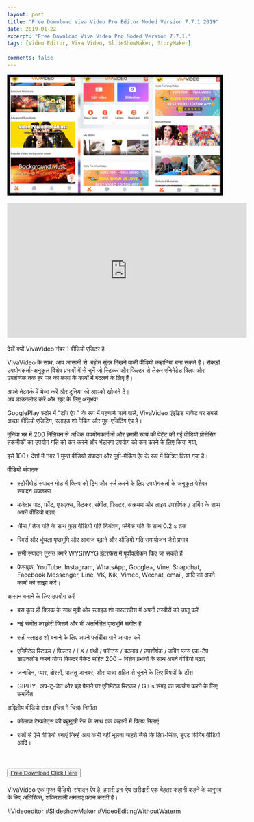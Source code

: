 ```yaml
---
layout: post
title: "Free Download Viva Video Pro Editor Moded Version 7.7.1 2019"
date: 2019-01-22
excerpt: "Free Download Viva Video Pro Moded Version 7.7.1."
tags: [Video Editor, Viva Video, SlideShowMaker, StoryMaker]

comments: false
---
```



![](/uploads/1.jpg)

<iframe width="560" height="315" src="https://www.youtube.com/embed/lOemEiUamjM" frameborder="0" allow="accelerometer; autoplay; encrypted-media; gyroscope; picture-in-picture" allowfullscreen></iframe>

देखें क्यों VivaVideo नंबर 1 वीडियो एडिटर है

VivaVideo के साथ, आप आसानी से &nbsp;बहोत सुंदर दिखने वाली वीडियो कहानियां बना सकते हैं। सैकड़ों उपयोगकर्ता-अनुकूल विशेष प्रभावों में से चुनें जो स्टिकर और फिल्टर से लेकर एनिमेटेड क्लिप और उपशीर्षक तक हर पल को कला के कार्यों में बदलने के लिए हैं।

अपने नेटवर्क में भेजा करें और दुनिया को आपको खोजने दें।<br>अब डाउनलोड करें और खुद के लिए अनुभव!

GooglePlay स्टोर में "टॉप ऐप " के रूप में पहचाने जाने वाले, VivaVideo एंड्रॉइड मार्केट पर सबसे अच्छा वीडियो एडिटिंग, स्लाइड शो मेकिंग और मूव-एडिटिंग ऐप है।&nbsp;

दुनिया भर में 200 मिलियन से अधिक उपयोगकर्ताओं और हमारी स्वयं की पेटेंट की गई वीडियो प्रोसेसिंग तकनीकों का उपयोग गति को कम करने और भंडारण उपयोग को कम करने के लिए किया गया,&nbsp;

इसे 100+ देशों में नंबर 1 मुफ़्त वीडियो संपादन और मूवी-मेकिंग ऐप के रूप में चित्रित किया गया है।

वीडियो संपादक

- स्टोरीबोर्ड संपादन मोड में क्लिप को ट्रिम और मर्ज करने के लिए उपयोगकर्ता के अनुकूल पेशेवर संपादन उपकरण

- मजेदार पाठ, फोंट, एफएक्स, स्टिकर, संगीत, फिल्टर, संक्रमण और लाइव उपशीर्षक / डबिंग के साथ अपने वीडियो बढ़ाएं

- धीमा / तेज गति के साथ कुल वीडियो गति नियंत्रण, प्लेबैक गति के साथ 0.2 s तक

- रिवर्स और धुंधला पृष्ठभूमि और आवाज बढ़ाने और ऑडियो गति समायोजन जैसे प्रभाव

- सभी संपादन तुरन्त हमारे WYSIWYG इंटरफ़ेस में पूर्वावलोकन किए जा सकते हैं

- फेसबुक, YouTube, Instagram, WhatsApp, Google+, Vine, Snapchat, Facebook Messenger, Line, VK, Kik, Vimeo, Wechat, email, आदि को अपने कामों को साझा करें।

आसान बनाने के लिए उपयोग करें

- बस कुछ ही क्लिक के साथ मूवी और स्लाइड शो मास्टरपीस में अपनी तस्वीरों को चालू करें

- नई संगीत लाइब्रेरी जिसमें और भी अंतर्निहित पृष्ठभूमि संगीत हैं

- सही स्लाइड शो बनाने के लिए अपने पसंदीदा गाने आयात करें

- एनिमेटेड स्टिकर / फिल्टर / FX / ग्रंथों / फ़ॉन्ट्स / बदलाव / उपशीर्षक / डबिंग प्लस एक-टैप डाउनलोड करने योग्य फिल्टर पैकेट सहित 200 + विशेष प्रभावों के साथ अपने वीडियो बढ़ाएं

- जन्मदिन, प्यार, दोस्तों, पालतू जानवर, और यात्रा सहित से चुनने के लिए विषयों के टोंस

- GIPHY- अप-टू-डेट और बड़े पैमाने पर एनिमेटेड स्टिकर / GIFs संग्रह का उपयोग करने के लिए समर्थित

अद्वितीय वीडियो संग्रह (चित्र में चित्र) निर्माता

- कोलाज टेम्पलेट्स की बहुमुखी रेंज के साथ एक कहानी में क्लिप मिलाएं

- रातों से ऐसे वीडियो बनाएं जिन्हें आप कभी नहीं भूलना चाहते जैसे कि लिप-सिंक, डुएट सिंगिंग वीडियो आदि।

<h1><button><a href="https://openload.co/f/suWmxb2926c"> Free Download Click Here </a></button></h1>

VivaVideo एक मुफ्त वीडियो-संपादन ऐप है, हमारी इन-ऐप खरीदारी एक बेहतर कहानी कहने के अनुभव के लिए अतिरिक्त, शक्तिशाली क्षमताएं प्रदान करती है।


#Videoeditor #SlideshowMaker #VideoEditingWithoutWaterm